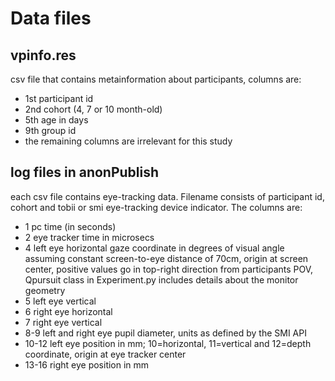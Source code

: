 # Data files
## vpinfo.res 
csv file that contains metainformation about participants, columns are: 
* 1st participant id
* 2nd cohort (4, 7 or 10 month-old)
* 5th age in days
* 9th group id
* the remaining columns are irrelevant for this study
## log files in anonPublish
each csv file contains eye-tracking data. Filename consists of participant id, cohort and tobii or smi eye-tracking device indicator. The columns are: 
* 1 pc time (in seconds)
* 2 eye tracker time in microsecs
* 4 left eye horizontal gaze coordinate in degrees of visual angle assuming constant screen-to-eye distance of 70cm, origin at screen center,  positive values go in top-right direction from participants POV, Qpursuit class in Experiment.py includes details about the monitor geometry 
* 5 left eye vertical
* 6 right eye horizontal
* 7 right eye vertical
* 8-9 left and right eye pupil diameter, units as defined by the SMI API
* 10-12 left eye position in mm; 10=horizontal, 11=vertical and 12=depth coordinate, origin at eye tracker center
* 13-16 right eye position in mm 
